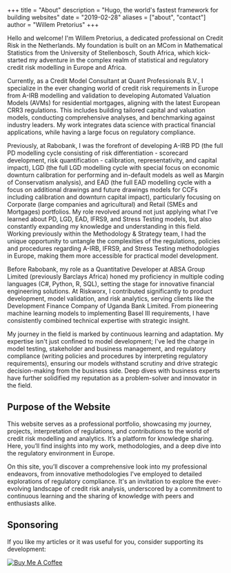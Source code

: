 +++
title = "About"
description = "Hugo, the world's fastest framework for building websites"
date = "2019-02-28"
aliases = ["about", "contact"]
author = "Willem Pretorius"
+++

Hello and welcome! I'm Willem Pretorius, a dedicated professional on Credit Risk in the Netherlands. My foundation is built on an MCom in Mathematical Statistics from the University of Stellenbosch, South Africa, which kick-started my adventure in the complex realm of statistical and regulatory credit risk modelling in Europe and Africa.

Currently, as a Credit Model Consultant at Quant Professionals B.V., I specialize in the ever changing world of credit risk requirements in Europe from A-IRB modelling and validation to developing Automated Valuation Models (AVMs) for residential mortgages, aligning with the latest European CRR3 regulations. This includes building tailored capital and valuation models, conducting comprehensive analyses, and benchmarking against industry leaders. My work integrates data science with practical financial applications, while having a large focus on regulatory compliance.

Previously, at Rabobank, I was the forefront of developing A-IRB PD (the full PD modelling cycle consisting of risk differentiation - scorecard development, risk quantification - calibration, representativity, and capital impact), LGD (the full LGD modelling cycle with special focus on economic downturn calibration for performing and in-default models as well as Margin of Conservatism analysis), and EAD (the full EAD modelling cycle with a focus on additional drawings and future drawings models for CCFs including calibration and downturn capital impact), particularly focusing on Corporate (large companies and agricultural) and Retail (SMEs and Mortgages) portfolios. My role revolved around not just applying what I've learned about PD, LGD, EAD, IFRS9, and Stress Testing models, but also constantly expanding my knowledge and understanding in this field. Working previously within the Methodology & Strategy team, I had the unique opportunity to untangle the complexities of the regulations, policies and procedures regarding A-IRB, IFRS9, and Stress Testing methodologies in Europe, making them more accessible for practical model development.

Before Rabobank, my role as a Quantitative Developer at ABSA Group Limited (previously Barclays Africa) honed my proficiency in multiple coding languages (C#, Python, R, SQL), setting the stage for innovative financial engineering solutions. At Riskworx, I contributed significantly to product development, model validation, and risk analytics, serving clients like the Development Finance Company of Uganda Bank Limited. From pioneering machine learning models to implementing Basel III requirements, I have consistently combined technical expertise with strategic insight.

My journey in the field is marked by continuous learning and adaptation. My expertise isn't just confined to model development; I've led the charge in model testing, stakeholder and business management, and regulatory compliance (writing policies and procedures by interpreting regulatory requirements), ensuring our models withstand scrutiny and drive strategic decision-making from the business side. Deep dives with business experts have further solidified my reputation as a problem-solver and innovator in the field.

## Purpose of the Website

This website serves as a professional portfolio, showcasing my journey, projects, interpretation of regulations, and contributions to the world of credit risk modelling and analytics. It’s a platform for knowledge sharing. Here, you’ll find insights into my work, methodologies, and a deep dive into the regulatory environment in Europe.

On this site, you’ll discover a comprehensive look into my professional endeavors, from innovative methodologies I've employed to detailed explorations of regulatory compliance. It's an invitation to explore the ever-evolving landscape of credit risk analysis, underscored by a commitment to continuous learning and the sharing of knowledge with peers and enthusiasts alike.

## Sponsoring

If you like my articles or it was useful for you, consider supporting its development:

[![Buy Me A Coffee](https://cdn.buymeacoffee.com/buttons/default-green.png)](https://www.buymeacoffee.com/wlpretorius)

